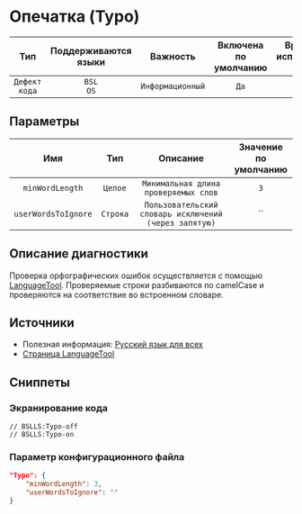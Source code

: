 # Опечатка (Typo)

|      Тип      |    Поддерживаются<br>языки    |     Важность     |    Включена<br>по умолчанию    |    Время на<br>исправление (мин)    |     Теги      |
|:-------------:|:-----------------------------:|:----------------:|:------------------------------:|:-----------------------------------:|:-------------:|
| `Дефект кода` |         `BSL`<br>`OS`         | `Информационный` |              `Да`              |                 `1`                 | `badpractice` |

## Параметры


|         Имя         |   Тип    |                       Описание                        |    Значение<br>по умолчанию    |
|:-------------------:|:--------:|:-----------------------------------------------------:|:------------------------------:|
|   `minWordLength`   | `Целое`  |         `Минимальная длина проверяемых слов`          |              `3`               |
| `userWordsToIgnore` | `Строка` | `Пользовательский словарь исключений (через запятую)` |               ``               |
<!-- Блоки выше заполняются автоматически, не трогать -->
## Описание диагностики
<!-- Описание диагностики заполняется вручную. Необходимо понятным языком описать смысл и схему работу -->
Проверка орфографических ошибок осуществляется с помощью [LanguageTool](https://languagetool.org/ru/). Проверяемые строки разбиваются по camelCase 
и проверяются на соответствие во встроенном словаре.

## Источники
<!-- Необходимо указывать ссылки на все источники, из которых почерпнута информация для создания диагностики -->

* Полезная информация: [Русский язык для всех](http://gramota.ru/)
* [Страница LanguageTool](https://languagetool.org/ru/)

## Сниппеты

<!-- Блоки ниже заполняются автоматически, не трогать -->
### Экранирование кода

```bsl
// BSLLS:Typo-off
// BSLLS:Typo-on
```

### Параметр конфигурационного файла

```json
"Typo": {
    "minWordLength": 3,
    "userWordsToIgnore": ""
}
```

